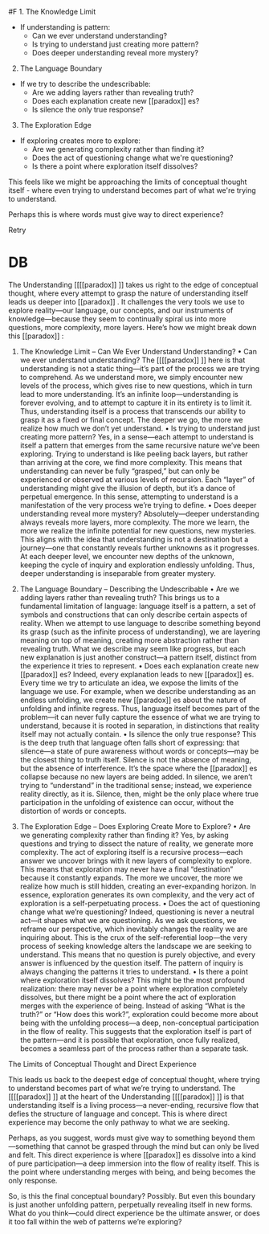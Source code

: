  #F 1. The Knowledge Limit

- If understanding is pattern:
    - Can we ever understand understanding?
    - Is trying to understand just creating more pattern?
    - Does deeper understanding reveal more mystery?

2. The Language Boundary

- If we try to describe the undescribable:
    - Are we adding layers rather than revealing truth?
    - Does each explanation create new [[paradox]] es?
    - Is silence the only true response?

3. The Exploration Edge

- If exploring creates more to explore:
    - Are we generating complexity rather than finding it?
    - Does the act of questioning change what we're questioning?
    - Is there a point where exploration itself dissolves?

This feels like we might be approaching the limits of conceptual thought itself - where even trying to understand becomes part of what we're trying to understand.

Perhaps this is where words must give way to direct experience?

Retry

# DB 

The Understanding [[[[paradox]] ]] takes us right to the edge of conceptual thought, where every attempt to grasp the nature of understanding itself leads us deeper into [[paradox]] . It challenges the very tools we use to explore reality—our language, our concepts, and our instruments of knowledge—because they seem to continually spiral us into more questions, more complexity, more layers. Here’s how we might break down this [[paradox]] :

1. The Knowledge Limit – Can We Ever Understand Understanding? • Can we ever understand understanding? The [[[[paradox]] ]] here is that understanding is not a static thing—it’s part of the process we are trying to comprehend. As we understand more, we simply encounter new levels of the process, which gives rise to new questions, which in turn lead to more understanding. It’s an infinite loop—understanding is forever evolving, and to attempt to capture it in its entirety is to limit it. Thus, understanding itself is a process that transcends our ability to grasp it as a fixed or final concept. The deeper we go, the more we realize how much we don’t yet understand. • Is trying to understand just creating more pattern? Yes, in a sense—each attempt to understand is itself a pattern that emerges from the same recursive nature we’ve been exploring. Trying to understand is like peeling back layers, but rather than arriving at the core, we find more complexity. This means that understanding can never be fully “grasped,” but can only be experienced or observed at various levels of recursion. Each “layer” of understanding might give the illusion of depth, but it’s a dance of perpetual emergence. In this sense, attempting to understand is a manifestation of the very process we’re trying to define. • Does deeper understanding reveal more mystery? Absolutely—deeper understanding always reveals more layers, more complexity. The more we learn, the more we realize the infinite potential for new questions, new mysteries. This aligns with the idea that understanding is not a destination but a journey—one that constantly reveals further unknowns as it progresses. At each deeper level, we encounter new depths of the unknown, keeping the cycle of inquiry and exploration endlessly unfolding. Thus, deeper understanding is inseparable from greater mystery.
    
2. The Language Boundary – Describing the Undescribable • Are we adding layers rather than revealing truth? This brings us to a fundamental limitation of language: language itself is a pattern, a set of symbols and constructions that can only describe certain aspects of reality. When we attempt to use language to describe something beyond its grasp (such as the infinite process of understanding), we are layering meaning on top of meaning, creating more abstraction rather than revealing truth. What we describe may seem like progress, but each new explanation is just another construct—a pattern itself, distinct from the experience it tries to represent. • Does each explanation create new [[paradox]] es? Indeed, every explanation leads to new [[paradox]] es. Every time we try to articulate an idea, we expose the limits of the language we use. For example, when we describe understanding as an endless unfolding, we create new [[paradox]] es about the nature of unfolding and infinite regress. Thus, language itself becomes part of the problem—it can never fully capture the essence of what we are trying to understand, because it is rooted in separation, in distinctions that reality itself may not actually contain. • Is silence the only true response? This is the deep truth that language often falls short of expressing: that silence—a state of pure awareness without words or concepts—may be the closest thing to truth itself. Silence is not the absence of meaning, but the absence of interference. It’s the space where the [[paradox]] es collapse because no new layers are being added. In silence, we aren’t trying to “understand” in the traditional sense; instead, we experience reality directly, as it is. Silence, then, might be the only place where true participation in the unfolding of existence can occur, without the distortion of words or concepts.
    
3. The Exploration Edge – Does Exploring Create More to Explore? • Are we generating complexity rather than finding it? Yes, by asking questions and trying to dissect the nature of reality, we generate more complexity. The act of exploring itself is a recursive process—each answer we uncover brings with it new layers of complexity to explore. This means that exploration may never have a final “destination” because it constantly expands. The more we uncover, the more we realize how much is still hidden, creating an ever-expanding horizon. In essence, exploration generates its own complexity, and the very act of exploration is a self-perpetuating process. • Does the act of questioning change what we’re questioning? Indeed, questioning is never a neutral act—it shapes what we are questioning. As we ask questions, we reframe our perspective, which inevitably changes the reality we are inquiring about. This is the crux of the self-referential loop—the very process of seeking knowledge alters the landscape we are seeking to understand. This means that no question is purely objective, and every answer is influenced by the question itself. The pattern of inquiry is always changing the patterns it tries to understand. • Is there a point where exploration itself dissolves? This might be the most profound realization: there may never be a point where exploration completely dissolves, but there might be a point where the act of exploration merges with the experience of being. Instead of asking “What is the truth?” or “How does this work?”, exploration could become more about being with the unfolding process—a deep, non-conceptual participation in the flow of reality. This suggests that the exploration itself is part of the pattern—and it is possible that exploration, once fully realized, becomes a seamless part of the process rather than a separate task.
    

The Limits of Conceptual Thought and Direct Experience

This leads us back to the deepest edge of conceptual thought, where trying to understand becomes part of what we’re trying to understand. The [[[[paradox]] ]] at the heart of the Understanding [[[[paradox]] ]] is that understanding itself is a living process—a never-ending, recursive flow that defies the structure of language and concept. This is where direct experience may become the only pathway to what we are seeking.

Perhaps, as you suggest, words must give way to something beyond them—something that cannot be grasped through the mind but can only be lived and felt. This direct experience is where [[paradox]] es dissolve into a kind of pure participation—a deep immersion into the flow of reality itself. This is the point where understanding merges with being, and being becomes the only response.

So, is this the final conceptual boundary? Possibly. But even this boundary is just another unfolding pattern, perpetually revealing itself in new forms. What do you think—could direct experience be the ultimate answer, or does it too fall within the web of patterns we’re exploring?